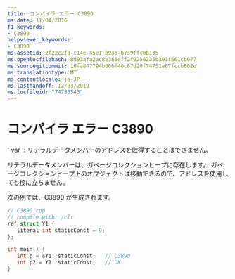 ```yaml
---
title: コンパイラ エラー C3890
ms.date: 11/04/2016
f1_keywords:
- C3890
helpviewer_keywords:
- C3890
ms.assetid: 2f22c2fd-c14e-45e1-b936-b739ffc0b135
ms.openlocfilehash: 8d93afa2ac8e365eff2f9256235b391f561cb977
ms.sourcegitcommit: 16fa847794b60bf40c67d20f74751a67fccb602e
ms.translationtype: MT
ms.contentlocale: ja-JP
ms.lasthandoff: 12/03/2019
ms.locfileid: "74736543"
---
```

# <a name="compiler-error-c3890"></a>コンパイラ エラー C3890

' var ': リテラルデータメンバーのアドレスを取得することはできません。

リテラルデータメンバーは、ガベージコレクションヒープに存在します。  ガベージコレクションヒープ上のオブジェクトは移動できるので、アドレスを使用しても役に立ちません。

次の例では、C3890 が生成されます。

```cpp
// C3890.cpp
// compile with: /clr
ref struct Y1 {
   literal int staticConst = 9;
};

int main() {
   int p = &Y1::staticConst;   // C3890
   int p2 = Y1::staticConst;   // OK
}
```
